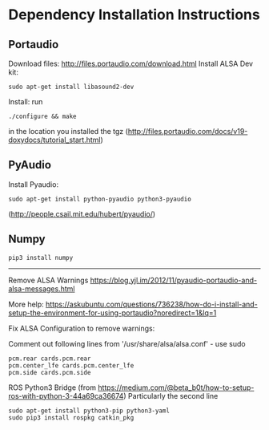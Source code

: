 # Dependency Installation Instructions

## Portaudio
Download files: http://files.portaudio.com/download.html
Install ALSA Dev kit:
```
sudo apt-get install libasound2-dev
```
Install: run
```
./configure && make
```
in the location you installed the tgz
(http://files.portaudio.com/docs/v19-doxydocs/tutorial_start.html)

## PyAudio
Install Pyaudio:  
```
sudo apt-get install python-pyaudio python3-pyaudio
  ```
(http://people.csail.mit.edu/hubert/pyaudio/)

## Numpy
```
pip3 install numpy
  ```

----------------------------------------------

Remove ALSA Warnings
https://blog.yjl.im/2012/11/pyaudio-portaudio-and-alsa-messages.html

More help: https://askubuntu.com/questions/736238/how-do-i-install-and-setup-the-environment-for-using-portaudio?noredirect=1&lq=1

Fix ALSA Configuration to remove warnings:

Comment out following lines from '/usr/share/alsa/alsa.conf' - use sudo
```
pcm.rear cards.pcm.rear
pcm.center_lfe cards.pcm.center_lfe
pcm.side cards.pcm.side
  ```

ROS Python3 Bridge (from https://medium.com/@beta_b0t/how-to-setup-ros-with-python-3-44a69ca36674)
Particularly the second line
```
sudo apt-get install python3-pip python3-yaml
sudo pip3 install rospkg catkin_pkg
  ```
